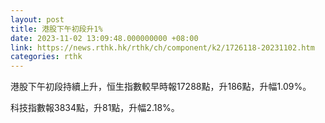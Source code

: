 ```yaml
---
layout: post
title: 港股下午初段升1%
date: 2023-11-02 13:09:48.000000000 +08:00
link: https://news.rthk.hk/rthk/ch/component/k2/1726118-20231102.htm
categories: rthk
---
```


港股下午初段持續上升，恒生指數較早時報17288點，升186點，升幅1.09%。

科技指數報3834點，升81點，升幅2.18%。
